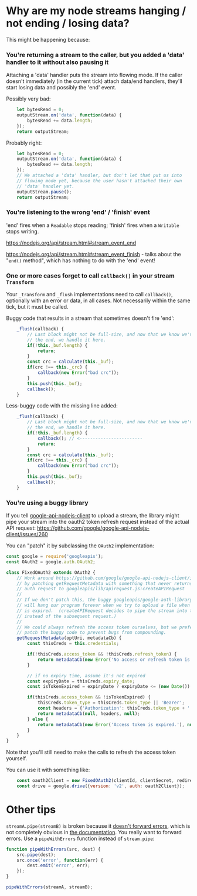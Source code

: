 Why are my node streams hanging / not ending / losing data?
===

This might be happening because:

### You're returning a stream to the caller, but you added a 'data' handler to it without also pausing it

Attaching a 'data' handler puts the stream into flowing mode.  If the caller doesn't immediately (in the current tick) attach data/end handlers, they'll start losing data and possibly the 'end' event.

Possibly very bad:

```js
	let bytesRead = 0;
	outputStream.on('data', function(data) {
		bytesRead += data.length;
	});
	return outputStream;
```

Probably right:

```js
	let bytesRead = 0;
	outputStream.on('data', function(data) {
		bytesRead += data.length;
	});
	// We attached a 'data' handler, but don't let that put us into
	// flowing mode yet, because the user hasn't attached their own
	// 'data' handler yet.
	outputStream.pause();
	return outputStream;
```


### You're listening to the wrong 'end' / 'finish' event

'end' fires when a `Readable` stops reading; 'finish' fires when a `Writable` stops writing.

https://nodejs.org/api/stream.html#stream_event_end

https://nodejs.org/api/stream.html#stream_event_finish - talks about the "`end()` method", which has nothing to do with the 'end' event!


### One or more cases forget to call `callback()` in your stream `Transform`

Your `_transform` and `_flush` implementations need to call `callback()`, optionally with an error or data, in all cases.  Not necessarily within the same tick, but it must be called.

Buggy code that results in a stream that sometimes doesn't fire 'end':

```js
	_flush(callback) {
		// Last block might not be full-size, and now that we know we've reached
		// the end, we handle it here.
		if(!this._buf.length) {
			return;
		}
		const crc = calculate(this._buf);
		if(crc !== this._crc) {
			callback(new Error("bad crc"));
		}
		this.push(this._buf);
		callback();
	}
```

Less-buggy code with the missing line added:

```js
	_flush(callback) {
		// Last block might not be full-size, and now that we know we've reached
		// the end, we handle it here.
		if(!this._buf.length) {
			callback(); // <------------------------
			return;
		}
		const crc = calculate(this._buf);
		if(crc !== this._crc) {
			callback(new Error("bad crc"));
		}
		this.push(this._buf);
		callback();
	}
```


### You're using a buggy library

If you tell [google-api-nodejs-client](https://github.com/google/google-api-nodejs-client) to upload a stream, the library might pipe your stream into the oauth2 token refresh request instead of the actual API request: https://github.com/google/google-api-nodejs-client/issues/260

You can "patch" it by subclassing the `OAuth2` implementation:

```js
const google = require('googleapis');
const OAuth2 = google.auth.OAuth2;

class FixedOAuth2 extends OAuth2 {
	// Work around https://github.com/google/google-api-nodejs-client/issues/260
	// by patching getRequestMetadata with something that never returns an
	// auth request to googleapis/lib/apirequest.js:createAPIRequest
	//
	// If we don't patch this, the buggy googleapis/google-auth-library interaction
	// will hang our program forever when we try to upload a file when our access token
	// is expired.  (createAPIRequest decides to pipe the stream into the auth request
	// instead of the subsequent request.)
	//
	// We could always refresh the access token ourselves, but we prefer to also
	// patch the buggy code to prevent bugs from compounding.
	getRequestMetadata(optUri, metadataCb) {
		const thisCreds = this.credentials;

		if(!thisCreds.access_token && !thisCreds.refresh_token) {
			return metadataCb(new Error('No access or refresh token is set.'), null);
		}

		// if no expiry time, assume it's not expired
		const expiryDate = thisCreds.expiry_date;
		const isTokenExpired = expiryDate ? expiryDate <= (new Date()).getTime() : false;

		if(thisCreds.access_token && !isTokenExpired) {
			thisCreds.token_type = thisCreds.token_type || 'Bearer';
			const headers = {'Authorization': thisCreds.token_type + ' ' + thisCreds.access_token};
			return metadataCb(null, headers, null);
		} else {
			return metadataCb(new Error('Access token is expired.'), null);
		}
	}
}
```

Note that you'll still need to make the calls to refresh the access token yourself.

You can use it with something like:

```js
	const oauth2Client = new FixedOAuth2(clientId, clientSecret, redirectUrl);
	const drive = google.drive({version: 'v2', auth: oauth2Client});
```



Other tips
===

`streamA.pipe(streamB)` is broken because it [doesn't forward errors](http://grokbase.com/t/gg/nodejs/12bwd4zm4x/should-stream-pipe-forward-errors),
which is not completely obvious in [the documentation](https://nodejs.org/api/stream.html#stream_readable_pipe_destination_options).
You really want to forward errors.  Use a `pipeWithErrors` function instead of `stream.pipe`:

```js
function pipeWithErrors(src, dest) {
	src.pipe(dest);
	src.once('error', function(err) {
		dest.emit('error', err);
	});
}

pipeWithErrors(streamA, streamB);
```
